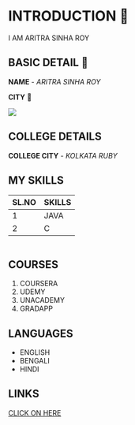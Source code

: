 # INTRODUCTION 👋
I AM ARITRA SINHA ROY

## BASIC DETAIL 🚀
**NAME** - *ARITRA SINHA ROY* 

**CITY** 🌇

<img src="https://img.icons8.com/bubbles/100/000000/kolkata.png"/>

## COLLEGE DETAILS 
**COLLEGE CITY** - *KOLKATA RUBY*

## MY SKILLS
| SL.NO | SKILLS |
| ------| ------ |
| 1 | JAVA|
| 2 | C |




<img scr=""/>




## COURSES
1. COURSERA
2. UDEMY
3. UNACADEMY
4. GRADAPP

## LANGUAGES 
* ENGLISH
* BENGALI
* HINDI

## LINKS 
[CLICK ON HERE](facebook.com/aritra.sinharoy.96)

